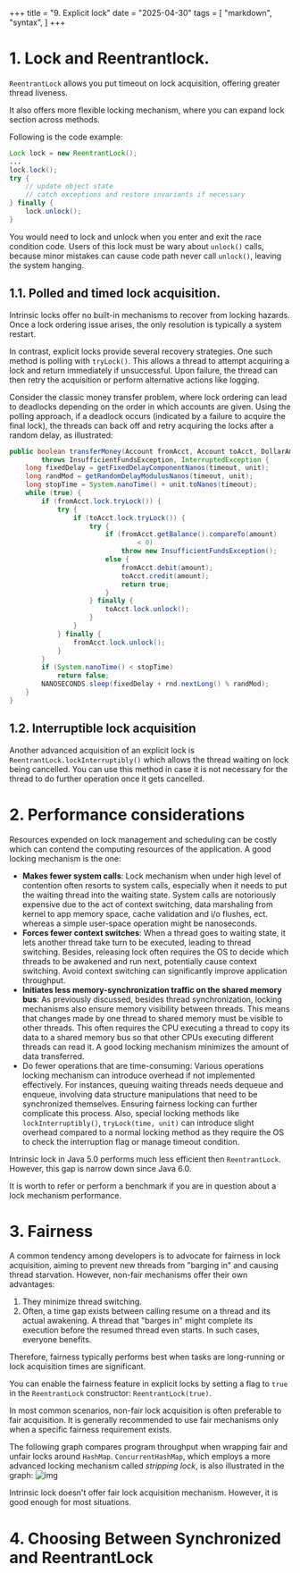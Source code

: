 +++
title = "9. Explicit lock"
date = "2025-04-30"
tags = [
    "markdown",
    "syntax",
]
+++

# 1. Lock and Reentrantlock.
`ReentrantLock` allows you put timeout on lock acquisition, offering greater thread liveness.

It also offers more flexible locking mechanism, where you can expand lock section across methods.

Following is the code example:
```java {linenos=table}
Lock lock = new ReentrantLock();
...
lock.lock();
try {
    // update object state
    // catch exceptions and restore invariants if necessary
} finally {
    lock.unlock();
}
```

You would need to lock and unlock when you enter and exit the race condition code. Users of this lock
must be wary about `unlock()` calls, because minor mistakes can cause code path never call `unlock()`, 
leaving the system hanging.

## 1.1. Polled and timed lock acquisition.
Intrinsic locks offer no built-in mechanisms to recover from locking hazards. Once a lock ordering issue arises, 
the only resolution is typically a system restart.

In contrast, explicit locks provide several recovery strategies. One such method is polling with `tryLock()`. This allows a thread to 
attempt acquiring a lock and return immediately if unsuccessful. Upon failure, the thread can then retry the acquisition or perform alternative actions like logging.

Consider the classic money transfer problem, where lock ordering can lead to deadlocks depending on the order in which accounts are given. Using the polling approach, 
if a deadlock occurs (indicated by a failure to acquire the final lock), the threads can back off and retry acquiring the locks after
a random delay, as illustrated:

```java {linenos=table}
public boolean transferMoney(Account fromAcct, Account toAcct, DollarAmount amount, long timeout, TimeUnit unit)
        throws InsufficientFundsException, InterruptedException {
    long fixedDelay = getFixedDelayComponentNanos(timeout, unit);
    long randMod = getRandomDelayModulusNanos(timeout, unit);
    long stopTime = System.nanoTime() + unit.toNanos(timeout);
    while (true) {
        if (fromAcct.lock.tryLock()) {
            try {
                if (toAcct.lock.tryLock()) {
                    try {
                        if (fromAcct.getBalance().compareTo(amount)
                                < 0)
                            throw new InsufficientFundsException();
                        else {
                            fromAcct.debit(amount);
                            toAcct.credit(amount);
                            return true;
                        }
                    } finally {
                        toAcct.lock.unlock();
                    }
                }
            } finally {
                fromAcct.lock.unlock();
            }
        }
        if (System.nanoTime() < stopTime)
            return false;
        NANOSECONDS.sleep(fixedDelay + rnd.nextLong() % randMod);
    }
}
```

## 1.2. Interruptible lock acquisition
Another advanced acquisition of an explicit lock is `ReentrantLock.lockInterruptibly()` which allows the thread waiting on lock being cancelled. You can use this 
method in case it is not necessary for the thread to do further operation once it gets cancelled.

# 2. Performance considerations
Resources expended on lock management and scheduling can be costly which can contend the computing resources of the application. A good locking mechanism is the one:
+ **Makes fewer system calls**: Lock mechanism when under high level of contention often resorts to system calls, especially when it needs to put the waiting thread into
the waiting state. System calls are notoriously expensive due to the act of context switching, data marshaling from kernel to app memory space, 
cache validation and i/o flushes, ect.  whereas a simple user-space operation might be nanoseconds.
+ **Forces fewer context switches**: When a thread goes to waiting state, it lets another thread take turn to be executed, leading to thread switching. Besides, releasing 
lock often requires the OS to decide which threads to be awakened and run next, potentially cause context switching. Avoid context switching can significantly improve
application throughput.
+ **Initiates less memory-synchronization traffic on the shared memory bus**: As previously discussed, besides thread synchronization, locking mechanisms also 
ensure memory visibility between threads. This means that changes made by one thread to shared memory must be visible to other threads. This often requires the 
CPU executing a thread to copy its data to a shared memory bus so that other CPUs executing different threads can read it. A good locking mechanism minimizes 
the amount of data transferred.
+ Do fewer operations that are time-consuming: Various operations locking mechanism can introduce overhead if not implemented effectively. For instances, queuing
waiting threads needs dequeue and enqueue, involving data structure manipulations that need to be synchronized themselves. Ensuring fairness locking can further
complicate this process. Also, special locking methods like `lockInterruptibly()`, `tryLock(time, unit)` can introduce slight overhead compared to a normal locking method as they require the OS 
to check the interruption flag or manage timeout condition.

Intrinsic lock in Java 5.0 performs much less efficient then `ReentrantLock`. However, this gap is narrow down since Java 6.0. 

It is worth to refer or perform a benchmark if you are in question about a lock mechanism performance.
# 3. Fairness
A common tendency among developers is to advocate for fairness in lock acquisition, aiming to prevent new threads from "barging in" and causing thread starvation.
However, non-fair mechanisms offer their own advantages:
1. They minimize thread switching.
2. Often, a time gap exists between calling resume on a thread and its actual awakening. A thread that "barges in" might complete its execution before the resumed thread even starts.
In such cases, everyone benefits.

Therefore, fairness typically performs best when tasks are long-running or lock acquisition times are significant.

You can enable the fairness feature in explicit locks by setting a flag to `true` in the `ReentrantLock` constructor: `ReentrantLock(true)`.

In most common scenarios, non-fair lock acquisition is often preferable to fair acquisition. It is generally recommended to use fair mechanisms only when a 
specific fairness requirement exists. 

The following graph compares program throughput when wrapping fair and unfair locks around `HashMap`. `ConcurrentHashMap`, which employs a more advanced locking 
mechanism called *stripping lock*, is also illustrated in the graph:
![img](/my_site/lock_fairness_comparison.png)

Intrinsic lock doesn't offer fair lock acquisition mechanism. However, it is good enough for most situations.

# 4. Choosing Between Synchronized and ReentrantLock